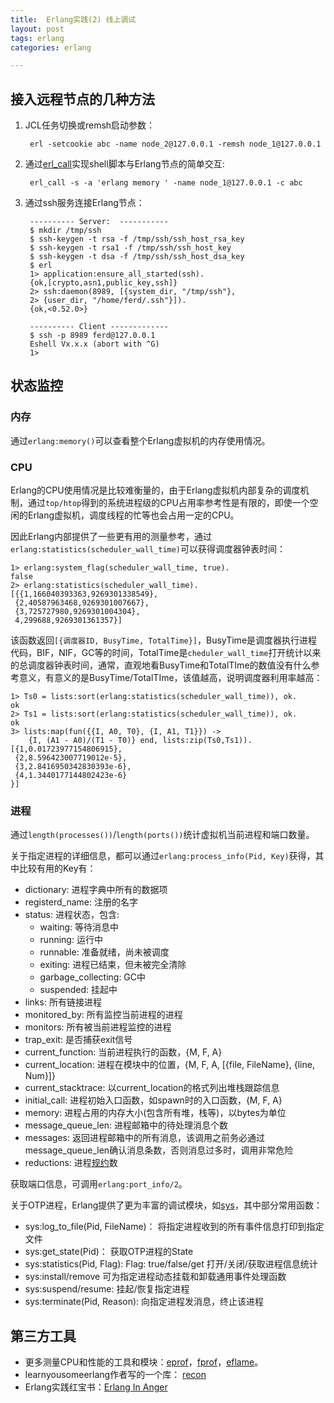 ```yaml
---
title:  Erlang实践(2) 线上调试
layout: post
tags: erlang
categories: erlang

---
```


## 接入远程节点的几种方法

1. JCL任务切换或remsh启动参数：

		erl -setcookie abc -name node_2@127.0.0.1 -remsh node_1@127.0.0.1
2. 通过[erl_call][]实现shell脚本与Erlang节点的简单交互:
	
		erl_call -s -a 'erlang memory ' -name node_1@127.0.0.1 -c abc

<!--more-->

3. 通过ssh服务连接Erlang节点：

		---------- Server:  -----------
		$ mkdir /tmp/ssh
		$ ssh-keygen -t rsa -f /tmp/ssh/ssh_host_rsa_key
		$ ssh-keygen -t rsa1 -f /tmp/ssh/ssh_host_key
		$ ssh-keygen -t dsa -f /tmp/ssh/ssh_host_dsa_key
		$ erl
		1> application:ensure_all_started(ssh).
		{ok,[crypto,asn1,public_key,ssh]}
		2> ssh:daemon(8989, [{system_dir, "/tmp/ssh"},
		2> {user_dir, "/home/ferd/.ssh"}]).
		{ok,<0.52.0>}
		
		---------- Client -------------
		$ ssh -p 8989 ferd@127.0.0.1
		Eshell Vx.x.x (abort with ^G)
		1>

## 状态监控

### 内存

通过`erlang:memory()`可以查看整个Erlang虚拟机的内存使用情况。

### CPU

Erlang的CPU使用情况是比较难衡量的，由于Erlang虚拟机内部复杂的调度机制，通过`top/htop`得到的系统进程级的CPU占用率参考性是有限的，即使一个空闲的Erlang虚拟机，调度线程的忙等也会占用一定的CPU。

因此Erlang内部提供了一些更有用的测量参考，通过`erlang:statistics(scheduler_wall_time)`可以获得调度器钟表时间：

```
1> erlang:system_flag(scheduler_wall_time, true).
false
2> erlang:statistics(scheduler_wall_time).
[{{1,166040393363,9269301338549},
 {2,40587963468,9269301007667},
 {3,725727980,9269301004304},
 4,299688,9269301361357}]
```
	 

该函数返回`[{调度器ID, BusyTime, TotalTime}]`，BusyTime是调度器执行进程代码，BIF，NIF，GC等的时间，TotalTime是`cheduler_wall_time`打开统计以来的总调度器钟表时间，通常，直观地看BusyTime和TotalTIme的数值没有什么参考意义，有意义的是BusyTime/TotalTIme，该值越高，说明调度器利用率越高：

```
1> Ts0 = lists:sort(erlang:statistics(scheduler_wall_time)), ok.
ok	
2> Ts1 = lists:sort(erlang:statistics(scheduler_wall_time)), ok.
ok	
3> lists:map(fun({{I, A0, T0}, {I, A1, T1}}) -> 
	{I, (A1 - A0)/(T1 - T0)} end, lists:zip(Ts0,Ts1)).
[{1,0.01723977154806915},	
 {2,8.596423007719012e-5},	
 {3,2.8416950342830393e-6},	
 {4,1.3440177144802423e-6}
}]
```

### 进程

通过`length(processes())`/`length(ports())`统计虚拟机当前进程和端口数量。

关于指定进程的详细信息，都可以通过`erlang:process_info(Pid, Key)`获得，其中比较有用的Key有：

- dictionary: 			进程字典中所有的数据项
- registerd_name: 	注册的名字
- status:				进程状态，包含: 
 	- waiting: 等待消息中
 	- running: 运行中
 	- runnable: 准备就绪，尚未被调度  
 	- exiting: 进程已结束，但未被完全清除
 	- garbage_collecting: GC中
 	- suspended: 挂起中
- links: 				所有链接进程
- monitored_by:		所有监控当前进程的进程
- monitors:			所有被当前进程监控的进程
- trap_exit:			是否捕获exit信号
- current_function:	当前进程执行的函数，{M, F, A}
- current_location:	进程在模块中的位置，{M, F, A, [{file, FileName}, {line, Num}]}
- current_stacktrace:  以current_location的格式列出堆栈跟踪信息
- initial_call:			进程初始入口函数，如spawn时的入口函数，{M, F, A}
- memory:			进程占用的内存大小(包含所有堆，栈等)，以bytes为单位
- message_queue_len: 进程邮箱中的待处理消息个数
- messages:			返回进程邮箱中的所有消息，该调用之前务必通过message_queue_len确认消息条数，否则消息过多时，调用非常危险
- reductions:			进程[规约](http://www.cnblogs.com/zhengsyao/p/how_erlang_does_scheduling_translation.html)数

获取端口信息，可调用`erlang:port_info/2`。

关于OTP进程，Erlang提供了更为丰富的调试模块，如[sys](http://erlang.org/doc/man/sys.html)，其中部分常用函数：

- sys:log_to_file(Pid, FileName)：	将指定进程收到的所有事件信息打印到指定文件
- sys:get_state(Pid)：				获取OTP进程的State
- sys:statistics(Pid, Flag):			Flag: true/false/get 打开/关闭/获取进程信息统计
- sys:install/remove				可为指定进程动态挂载和卸载通用事件处理函数
- sys:suspend/resume:			挂起/恢复指定进程
- sys:terminate(Pid, Reason):		向指定进程发消息，终止该进程


## 第三方工具

- 更多测量CPU和性能的工具和模块：[eprof][]，[fprof][]，[eflame][]。
- learnyousomeerlang作者写的一个库： [recon][]
- Erlang实践红宝书：[Erlang In Anger][]



[erl_call]: http://erlang.org/doc/man/erl_call.html
[eprof]: http://www.erlang.org/doc/man/eprof.html
[fprof]: http://www.erlang.org/doc/man/fprof.html
[eflame]: https://github.com/proger/eflame
[recon]: https://github.com/ferd/recon
[Erlang In Anger]: hhttp://pan.baidu.com/s/1gfCZBKf